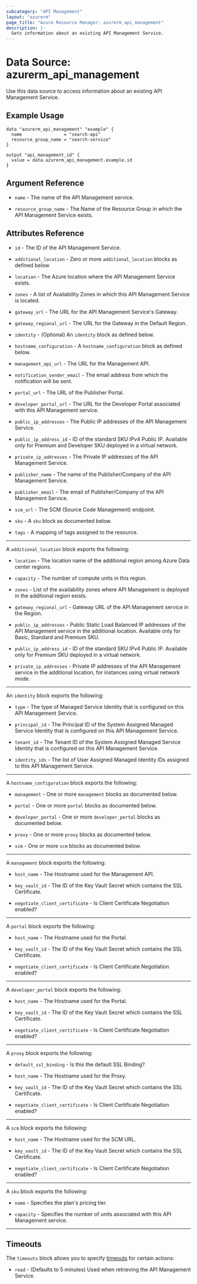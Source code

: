 ```yaml
---
subcategory: "API Management"
layout: "azurerm"
page_title: "Azure Resource Manager: azurerm_api_management"
description: |-
  Gets information about an existing API Management Service.
---
```


# Data Source: azurerm_api_management

Use this data source to access information about an existing API Management Service.

## Example Usage

```hcl
data "azurerm_api_management" "example" {
  name                = "search-api"
  resource_group_name = "search-service"
}

output "api_management_id" {
  value = data.azurerm_api_management.example.id
}
```

## Argument Reference

* `name` - The name of the API Management service.

* `resource_group_name` - The Name of the Resource Group in which the API Management Service exists.

## Attributes Reference

* `id` - The ID of the API Management Service.

* `additional_location` - Zero or more `additional_location` blocks as defined below

* `location` - The Azure location where the API Management Service exists.

* `zones` - A list of Availability Zones in which this API Management Service is located.

* `gateway_url` - The URL for the API Management Service's Gateway.

* `gateway_regional_url` - The URL for the Gateway in the Default Region.

* `identity` - (Optional) An `identity` block as defined below.

* `hostname_configuration` - A `hostname_configuration` block as defined below.

* `management_api_url` - The URL for the Management API.

* `notification_sender_email` - The email address from which the notification will be sent.

* `portal_url` - The URL of the Publisher Portal.

* `developer_portal_url` - The URL for the Developer Portal associated with this API Management service.

* `public_ip_addresses` - The Public IP addresses of the API Management Service.

* `public_ip_address_id` - ID of the standard SKU IPv4 Public IP. Available only for Premium and Developer SKU deployed in a virtual network.

* `private_ip_addresses` - The Private IP addresses of the API Management Service.

* `publisher_name` - The name of the Publisher/Company of the API Management Service.

* `publisher_email` - The email of Publisher/Company of the API Management Service.

* `scm_url` - The SCM (Source Code Management) endpoint.

* `sku` - A `sku` block as documented below.

* `tags` - A mapping of tags assigned to the resource.

---

A `additional_location` block exports the following:

* `location` - The location name of the additional region among Azure Data center regions.

* `capacity` - The number of compute units in this region.

* `zones` - List of the availability zones where API Management is deployed in the additional region exists.

* `gateway_regional_url` - Gateway URL of the API Management service in the Region.

* `public_ip_addresses` - Public Static Load Balanced IP addresses of the API Management service in the additional location. Available only for Basic, Standard and Premium SKU.

* `public_ip_address_id` - ID of the standard SKU IPv4 Public IP. Available only for Premium SKU deployed in a virtual network.

* `private_ip_addresses` - Private IP addresses of the API Management service in the additional location, for instances using virtual network mode.

---

An `identity` block exports the following:

* `type` - The type of Managed Service Identity that is configured on this API Management Service.

* `principal_id` - The Principal ID of the System Assigned Managed Service Identity that is configured on this API Management Service.

* `tenant_id` - The Tenant ID of the System Assigned Managed Service Identity that is configured on this API Management Service.

* `identity_ids` - The list of User Assigned Managed Identity IDs assigned to this API Management Service.

---

A `hostname_configuration` block exports the following:

* `management` - One or more `management` blocks as documented below.

* `portal` - One or more `portal` blocks as documented below.

* `developer_portal` - One or more `developer_portal` blocks as documented below.

* `proxy` - One or more `proxy` blocks as documented below.

* `scm` - One or more `scm` blocks as documented below.

---

A `management` block exports the following:

* `host_name` - The Hostname used for the Management API.

* `key_vault_id` - The ID of the Key Vault Secret which contains the SSL Certificate.

* `negotiate_client_certificate` - Is Client Certificate Negotiation enabled?

---

A `portal` block exports the following:

* `host_name` - The Hostname used for the Portal.

* `key_vault_id` - The ID of the Key Vault Secret which contains the SSL Certificate.

* `negotiate_client_certificate` - Is Client Certificate Negotiation enabled?

---

A `developer_portal` block exports the following:

* `host_name` - The Hostname used for the Portal.

* `key_vault_id` - The ID of the Key Vault Secret which contains the SSL Certificate.

* `negotiate_client_certificate` - Is Client Certificate Negotiation enabled?

---

A `proxy` block exports the following:

* `default_ssl_binding` - Is this the default SSL Binding?

* `host_name` - The Hostname used for the Proxy.

* `key_vault_id` - The ID of the Key Vault Secret which contains the SSL Certificate.

* `negotiate_client_certificate` - Is Client Certificate Negotiation enabled?

---

A `scm` block exports the following:

* `host_name` - The Hostname used for the SCM URL.

* `key_vault_id` - The ID of the Key Vault Secret which contains the SSL Certificate.

* `negotiate_client_certificate` - Is Client Certificate Negotiation enabled?


---

A `sku` block exports the following:

* `name` - Specifies the plan's pricing tier.

* `capacity` - Specifies the number of units associated with this API Management service.

---


## Timeouts

The `timeouts` block allows you to specify [timeouts](https://www.terraform.io/docs/configuration/resources.html#timeouts) for certain actions:

* `read` - (Defaults to 5 minutes) Used when retrieving the API Management Service.
